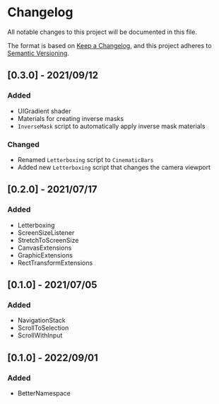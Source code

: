 # Changelog

All notable changes to this project will be documented in this file.

The format is based on [Keep a Changelog](https://keepachangelog.com/en/1.0.0/),
and this project adheres to [Semantic Versioning](https://semver.org/spec/v2.0.0.html).

## [0.3.0] - 2021/09/12

### Added

- UIGradient shader
- Materials for creating inverse masks
- `InverseMask` script to automatically apply inverse mask materials

### Changed

- Renamed `Letterboxing` script to `CinematicBars`
- Added new `Letterboxing` script that changes the camera viewport

## [0.2.0] - 2021/07/17

### Added

- Letterboxing
- ScreenSizeListener
- StretchToScreenSize
- CanvasExtensions
- GraphicExtensions
- RectTransformExtensions

## [0.1.0] - 2021/07/05

### Added

- NavigationStack
- ScrollToSelection
- ScrollWithInput

## [0.1.0] - 2022/09/01

### Added

- BetterNamespace
